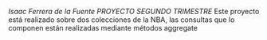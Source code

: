 *Isaac Ferrera de la Fuente*
*PROYECTO SEGUNDO TRIMESTRE*
Este proyecto está realizado sobre dos colecciones de la NBA, las consultas que lo componen están realizadas mediante métodos aggregate